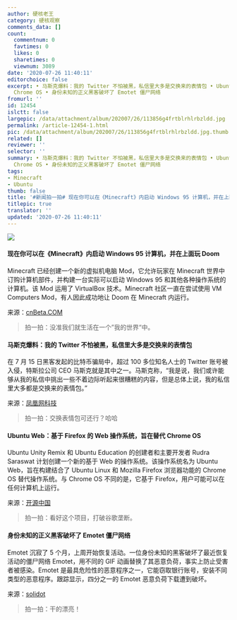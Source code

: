 ```yaml
---
author: 硬核老王
category: 硬核观察
comments_data: []
count:
  commentnum: 0
  favtimes: 0
  likes: 0
  sharetimes: 0
  viewnum: 3089
date: '2020-07-26 11:40:11'
editorchoice: false
excerpt: • 马斯克爆料：我的 Twitter 不怕被黑，私信里大多是交换来的表情包 • Ubuntu Web：基于 Firefox 的 Web 操作系统，旨在替代
  Chrome OS • 身份未知的正义黑客破坏了 Emotet 僵尸网络
fromurl: ''
id: 12454
islctt: false
largepic: /data/attachment/album/202007/26/113856g4frtblrhlrbzldd.jpg
permalink: /article-12454-1.html
pic: /data/attachment/album/202007/26/113856g4frtblrhlrbzldd.jpg.thumb.jpg
related: []
reviewer: ''
selector: ''
summary: • 马斯克爆料：我的 Twitter 不怕被黑，私信里大多是交换来的表情包 • Ubuntu Web：基于 Firefox 的 Web 操作系统，旨在替代
  Chrome OS • 身份未知的正义黑客破坏了 Emotet 僵尸网络
tags:
- Minecraft
- Ubuntu
thumb: false
title: '#新闻拍一拍# 现在你可以在《Minecraft》内启动 Windows 95 计算机，并在上面玩 Doom'
titlepic: true
translator: ''
updated: '2020-07-26 11:40:11'
---
```


![](/data/attachment/album/202007/26/113856g4frtblrhlrbzldd.jpg)


#### 现在你可以在《Minecraft》内启动 Windows 95 计算机，并在上面玩 Doom


Minecraft 已经创建一个新的虚拟机电脑 Mod，它允许玩家在 Minecraft 世界中订购计算机部件，并构建一台实际可以启动 Windows 95 和其他各种操作系统的计算机。该 Mod 运用了 VirtualBox 技术。Minecraft 社区一直在尝试使用 VM Computers Mod，有人因此成功地让 Doom 在 Minecraft 内运行。


来源：[cnBeta.COM](https://hot.cnbeta.com/articles/game/1007723.htm)



> 
> 拍一拍：没准我们就生活在一个”我的世界“中。
> 
> 
> 


#### 马斯克爆料：我的 Twitter 不怕被黑，私信里大多是交换来的表情包


在 7 月 15 日黑客发起的比特币骗局中，超过 100 多位知名人士的 Twitter 账号被入侵，特斯拉公司 CEO 马斯克就是其中之一。马斯克称，“我是说，我们或许能够从我的私信中挑出一些不着边际听起来很糟糕的内容，但是总体上说，我的私信里大多都是交换来的表情包。”


来源：[凤凰网科技](https://www.cnbeta.com/articles/tech/1007787.htm)



> 
> 拍一拍：交换表情包可还行？哈哈
> 
> 
> 


#### Ubuntu Web：基于 Firefox 的 Web 操作系统，旨在替代 Chrome OS


Ubuntu Unity Remix 和 Ubuntu Education 的创建者和主要开发者 Rudra Saraswat 计划创建一个新的基于 Web 的操作系统。该操作系统名为 Ubuntu Web，旨在构建结合了 Ubuntu Linux 和 Mozilla Firefox 浏览器功能的 Chrome OS 替代操作系统。与 Chrome OS 不同的是，它基于 Firefox，用户可能可以在任何计算机上运行。


来源：[开源中国](https://www.oschina.net/news/117457/ubuntu-web-firefox-chrome-os)



> 
> 拍一拍：看好这个项目，打破谷歌垄断。
> 
> 
> 


#### 身份未知的正义黑客破坏了 Emotet 僵尸网络


Emotet 沉寂了 5 个月，上周开始恢复活动。一位身份未知的黑客破坏了最近恢复活动的僵尸网络 Emotet，用不同的 GIF 动画替换了其恶意负荷，事实上防止受害者被感染。Emotet 是最具危险性的恶意程序之一，它能窃取银行账号，安装不同类型的恶意程序。跟踪显示，四分之一的 Emotet 恶意负荷下载遭到破坏。


来源：[solidot](https://www.solidot.org/story?sid=65049)



> 
> 拍一拍：干的漂亮！
> 
> 
>